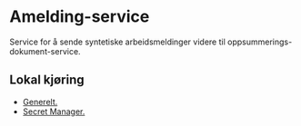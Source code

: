 # Amelding-service
Service for å sende syntetiske arbeidsmeldinger videre til oppsummerings-dokument-service.

## Lokal kjøring
* [Generelt.](../../docs/local_general.md)
* [Secret Manager.](../../docs/local_secretmanager.md)